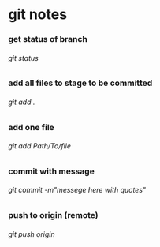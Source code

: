 # git notes
### get status of branch
###### git status
### add all files to stage to be committed
###### git add .
### add one file
###### git add Path/To/file
### commit with message
###### git commit -m"messege here with quotes"
### push to origin (remote)
###### git push origin